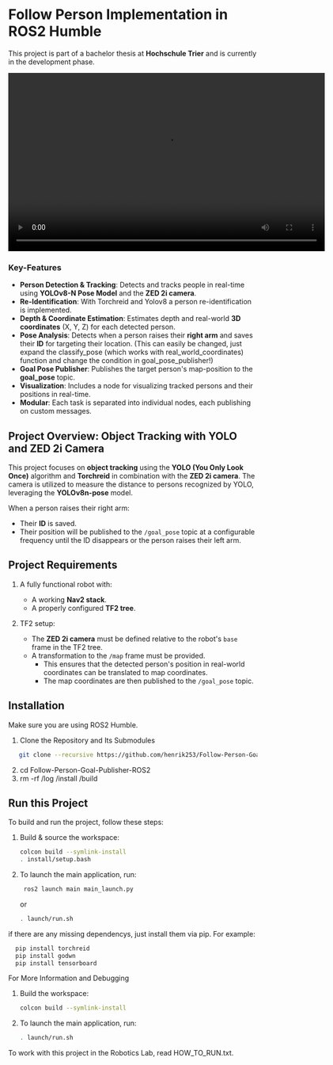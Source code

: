 # Follow Person Implementation in ROS2 Humble

This project is part of a bachelor thesis at **Hochschule Trier** and is currently in the development phase. 

<video width="640" height="360" controls> <source src="https://www.youtube.com/watch?v=H27P_XvEwmA" type="video/mp4"> Your browser does not support the video tag. </video> 

### Key-Features

- **Person Detection & Tracking**: Detects and tracks people in real-time using **YOLOv8-N Pose Model** and the **ZED 2i camera**.
- **Re-Identification**: With Torchreid and Yolov8 a person re-identification is implemented.
- **Depth & Coordinate Estimation**: Estimates depth and real-world **3D coordinates** (X, Y, Z) for each detected person.
- **Pose Analysis**: Detects when a person raises their **right arm** and saves their **ID** for targeting their location. (This can easily be changed, just expand the classify_pose (which works with real_world_coordinates) function and change the condition in goal_pose_publisher!)
- **Goal Pose Publisher**: Publishes the target person's map-position to the **goal_pose** topic.
- **Visualization**: Includes a node for visualizing tracked persons and their positions in real-time.
- **Modular**: Each task is separated into individual nodes, each publishing on custom messages.


## Project Overview: Object Tracking with YOLO and ZED 2i Camera

This project focuses on **object tracking** using the **YOLO (You Only Look Once)** algorithm and  **Torchreid** in combination with the **ZED 2i camera**. The camera is utilized to measure the distance to persons recognized by YOLO, leveraging the **YOLOv8n-pose** model.

When a person raises their right arm:
- Their **ID** is saved.
- Their position will be published to the `/goal_pose` topic at a configurable frequency until the ID disappears or the person raises their left arm.

## Project Requirements

1. A fully functional robot with:
   - A working **Nav2 stack**.
   - A properly configured **TF2 tree**.
   
2. TF2 setup:
   - The **ZED 2i camera** must be defined relative to the robot's `base` frame in the TF2 tree.
   - A transformation to the `/map` frame must be provided. 
     - This ensures that the detected person's position in real-world coordinates can be translated to map coordinates.
     - The map coordinates are then published to the `/goal_pose` topic.



## Installation
Make sure you are using ROS2 Humble.

1. Clone the Repository and Its Submodules
```bash
   git clone --recursive https://github.com/henrik253/Follow-Person-Goal-Publisher-ROS2
```
2. cd Follow-Person-Goal-Publisher-ROS2
3. rm -rf /log /install /build


## Run this Project

To build and run the project, follow these steps:

1. Build & source the workspace:
   ```bash
   colcon build --symlink-install
   . install/setup.bash
   ```
   
2. To launch the main application, run:
   ```bash
    ros2 launch main main_launch.py 
   ```
   or
     ```bash
    . launch/run.sh
   ```
if there are any missing dependencys, just install them via pip. For example:
 ```bash
   pip install torchreid
   pip install godwn
   pip install tensorboard
   ```
For More Information and Debugging

1. Build the workspace:
   ```bash
   colcon build --symlink-install
   ```
2. To launch the main application, run: 
   ```bash
   . launch/run.sh
   ```

To work with this project in the Robotics Lab, read HOW_TO_RUN.txt.

